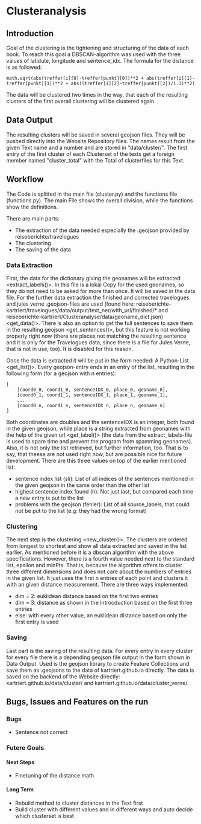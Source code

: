 # Clusteranalysis

## Introduction

Goal of the clustering is the tightening and structuring of the data of each book. To reach this goal a DBSCAN-algorithm was used with the three values of latidute, longitude and sentence_idx. The formula for the distance is as followed:
~~~
math.sqrt(abs(treffer[i][0]-treffer[punkt][0])**2 + abs(treffer[i][1]-treffer[punkt][1])**2 + abs((treffer[i][2]-treffer[punkt][2])/1.1)**2)
~~~
The data will be clustered two times in the way, that each of the resulting clusters of the first overall clustering will be clustered again. 

## Data Output

The resulting clusters will be saved in several geojson files. They will be pushed directly into the Website Repository files. The names result from the given Text name and a number and are stored in "data/cluster/". The first entry of the first cluster of each Clusterset of the texts get a foreign member named  "cluster_total" with the Total of clusterfiles for this Text.

## Workflow

The Code is splitted in the main file (cluster.py) and the functions file (functions.py). The main File shows the overall division, while the functions show the definitions.

There are  main parts:
- The extraction of the data needed especially the .geojson provided by reiseberichte/travelogues
- The clustering
- The saving of the data

### Data Extraction

First, the data for the dictionary giving the geonames will be extracted <extract_labels()>. In this file is a lokal Copy for the used geonames, so they do not need to be asked for more than once. It will be saved in the data file. For the further data extraction the finished and corrected travelogues and jules verne .geojson-files are used (found here: reiseberichte-kartriert/travelogues/data/output/text_ner/with_url/finished/* and reiseberichte-kartriert/Clusteranalyse/data/geoname_dict.json) <get_data()>. There is also an option to get the full sentences to save them in the resulting geojson <get_sentences()>, but this feature is not working properly right now (there are places not matching the resulting sentence and it is only for the Travelogues data, since there is a file for Jules Verne, that is not in use, too). It is disabled for this reason.

Once the data is extracted it will be put in the form needed: A Python-List <get_list()>. Every geojson-entry ends in an entry of the list, resulting in the following form (for a geojson with n entries):
~~~
[
    [coord0_0, coord1_0, sentenceIDX_0, place_0, geoname_0],
    [coord0_1, coord1_1, sentenceIDX_1, place_1, geoname_1],
    ...
    [coord0_n, coord1_n, sentenceIDX_n, place_n, geoname_n]
]
~~~
Both coordinates are doubles and the sentenceIDX is an integer, both found in the given geojson, while place is a string extracted from geonames with the help of the given url <get_label()> (the data from the extract_labels-file is used to spare time and prevent the program from spamming geonames). Also, it is not only the list retrieved, but further information, too. That is to say, that theese are not used right now, but are possible nice for future development. There are this three values on top of the earlier mentioned list:
- sentence index list (sli): List of all indices of the sentences mentioned in the given geojson in the same order than the other list
- highest sentence index found (h): Not just last, but compared each time a new entry is put to the list
- problems with the geojson (fehler): List of all source_labels, that could not be put to the list (e.g: they had the wrong format)

### Clustering

The next step is the clustering <new_cluster()>. The clusters are ordered from longest to shortest and show all data extracted and saved in the list earlier. As mentioned before it is a dbscan algorithm with the above specifications. However, there is a fourth value needed next to the standard list, epsilon and minPts. That is, because the algorithm offers to cluster three different dimensions and does not care about the numbers of entries in the given list. It just uses the first n entries of each point and clusters it with an given distance measurement. There are three ways implemented:
- dim = 2: euklidean distance based on the first two entries
- dim = 3: distance as shown in the introcduction based on the first three entries
- else: with every other value, an euklidean distance based on only the first entry is used

### Saving

Last part is the saving of the resulting data. For every entry in every cluster for every file there is a depending geojson file output in the form shown in Data Output. Used is the geojson library to create Feature Collections and save them as .geojsons to the data of kartriert.github.io directly. The data is saved on the backend of the Website directly: kartriert.github.io/data/cluster/ and kartriert.github.io/data/cluster_verne/.

## Bugs, Issues and Features on the run

### Bugs

- Sentence not correct

### Futere Goals

#### Next Steps
- Finetuning of the distance math

#### Long Term

- Rebuild method to cluster distances in the Text first
- Build cluster with different values and in different ways and auto decide which clusterset is best